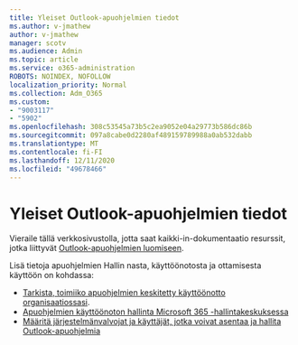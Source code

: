 ```yaml
---
title: Yleiset Outlook-apuohjelmien tiedot
ms.author: v-jmathew
author: v-jmathew
manager: scotv
ms.audience: Admin
ms.topic: article
ms.service: o365-administration
ROBOTS: NOINDEX, NOFOLLOW
localization_priority: Normal
ms.collection: Adm_O365
ms.custom:
- "9003117"
- "5902"
ms.openlocfilehash: 308c53545a73b5c2ea9052e04a29773b586dc86b
ms.sourcegitcommit: 097a8cabe0d2280af489159789988a0ab532dabb
ms.translationtype: MT
ms.contentlocale: fi-FI
ms.lasthandoff: 12/11/2020
ms.locfileid: "49678466"
---
```

# <a name="general-outlook-add-ins-information"></a>Yleiset Outlook-apuohjelmien tiedot

Vieraile tällä verkkosivustolla, jotta saat kaikki-in-dokumentaatio resurssit, jotka liittyvät [Outlook-apuohjelmien luomiseen](https://docs.microsoft.com/office/dev/add-ins/outlook/).

Lisä tietoja apuohjelmien Hallin nasta, käyttöönotosta ja ottamisesta käyttöön on kohdassa:

- [Tarkista, toimiiko apuohjelmien keskitetty käyttöönotto organisaatiossasi](https://docs.microsoft.com/microsoft-365/admin/manage/centralized-deployment-of-add-ins).
- [Apuohjelmien käyttöönoton hallinta Microsoft 365 -hallintakeskuksessa](https://docs.microsoft.com/microsoft-365/admin/manage/manage-deployment-of-add-ins)
- [Määritä järjestelmänvalvojat ja käyttäjät, jotka voivat asentaa ja hallita Outlook-apuohjelmia](https://docs.microsoft.com/exchange/clients-and-mobile-in-exchange-online/add-ins-for-outlook/specify-who-can-install-and-manage-add-ins)

